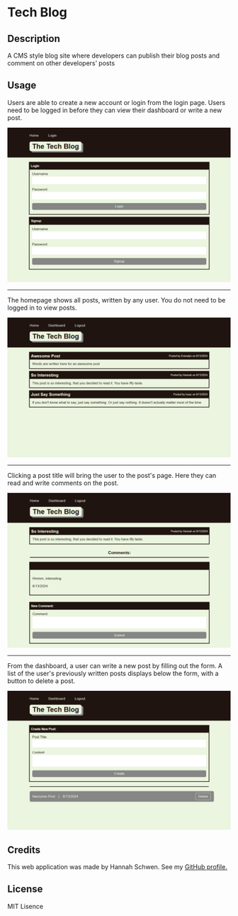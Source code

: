 # Tech Blog

## Description

A CMS style blog site where developers can publish their blog posts and comment on other developers’ posts

## Usage

Users are able to create a new account or login from the login page. Users need to be logged in before they can view their dashboard or write a new post.

![Tech blog login](/concept/Assets/screenshot4.png)

---

The homepage shows all posts, written by any user. You do not need to be logged in to view posts.

![Tech blog homepage](/concept/Assets/screenshot1.png)

---

Clicking a post title will bring the user to the post's page. Here they can read and write comments on the post.

![Tech blog post](/concept/Assets/screenshot3.png)

---

From the dashboard, a user can write a new post by filling out the form. A list of the user's previously written posts displays below the form, with a button to delete a post.

![Tech blog dashboard](/concept/Assets/screenshot2.png)

## Credits

This web application was made by Hannah Schwen. See my [GitHub profile.](https://github.com/hannahschwen)

## License

MIT Lisence
